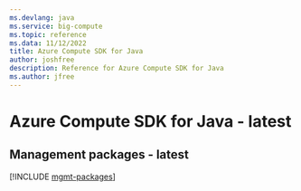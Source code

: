 ```yaml
---
ms.devlang: java
ms.service: big-compute
ms.topic: reference
ms.data: 11/12/2022
title: Azure Compute SDK for Java
author: joshfree
description: Reference for Azure Compute SDK for Java
ms.author: jfree
---
```

# Azure Compute SDK for Java - latest

## Management packages - latest
[!INCLUDE [mgmt-packages](compute-mgmt-index.md)]